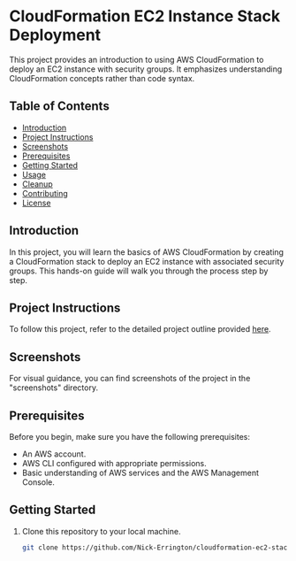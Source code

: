 # CloudFormation EC2 Instance Stack Deployment

This project provides an introduction to using AWS CloudFormation to deploy an EC2 instance with security groups. It emphasizes understanding CloudFormation concepts rather than code syntax.

## Table of Contents

- [Introduction](#introduction)
- [Project Instructions](#project-instructions)
- [Screenshots](#screenshots)
- [Prerequisites](#prerequisites)
- [Getting Started](#getting-started)
- [Usage](#usage)
- [Cleanup](#cleanup)
- [Contributing](#contributing)
- [License](#license)

## Introduction

In this project, you will learn the basics of AWS CloudFormation by creating a CloudFormation stack to deploy an EC2 instance with associated security groups. This hands-on guide will walk you through the process step by step.

## Project Instructions

To follow this project, refer to the detailed project outline provided [here](project_outline.md).

## Screenshots

For visual guidance, you can find screenshots of the project in the "screenshots" directory.

## Prerequisites

Before you begin, make sure you have the following prerequisites:

- An AWS account.
- AWS CLI configured with appropriate permissions.
- Basic understanding of AWS services and the AWS Management Console.

## Getting Started

1. Clone this repository to your local machine.
   ```bash
   git clone https://github.com/Nick-Errington/cloudformation-ec2-stack.git
